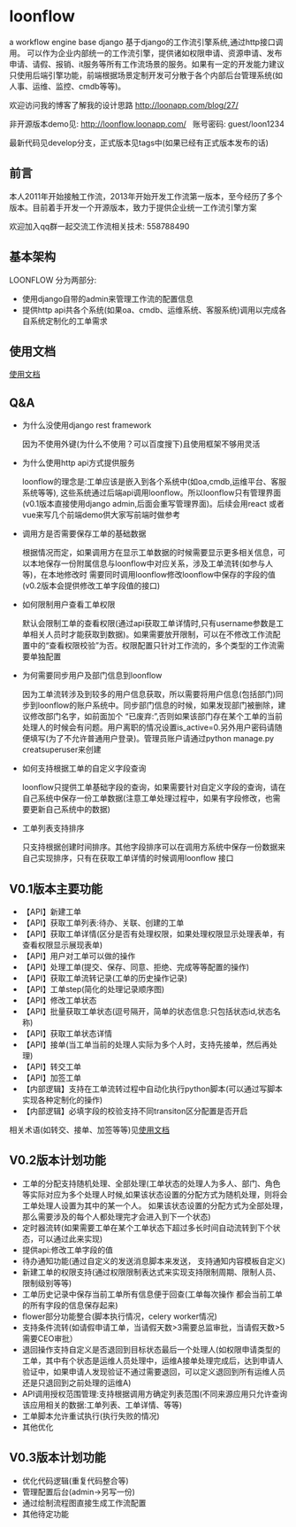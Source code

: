 # loonflow
a workflow engine base django
基于django的工作流引擎系统,通过http接口调用。 可以作为企业内部统一的工作流引擎，提供诸如权限申请、资源申请、发布申请、请假、报销、it服务等所有工作流场景的服务。如果有一定的开发能力建议只使用后端引擎功能，前端根据场景定制开发可分散于各个内部后台管理系统(如人事、运维、监控、cmdb等等)。

欢迎访问我的博客了解我的设计思路 http://loonapp.com/blog/27/

非开源版本demo见: http://loonflow.loonapp.com/    账号密码: guest/loon1234

最新代码见develop分支，正式版本见tags中(如果已经有正式版本发布的话)

## 前言
本人2011年开始接触工作流，2013年开始开发工作流第一版本，至今经历了多个版本。目前着手开发一个开源版本，致力于提供企业统一工作流引擎方案

欢迎加入qq群一起交流工作流相关技术: 558788490



## 基本架构
LOONFLOW 分为两部分:
- 使用django自带的admin来管理工作流的配置信息 
- 提供http api共各个系统(如果oa、cmdb、运维系统、客服系统)调用以完成各自系统定制化的工单需求


## 使用文档
[使用文档](docs/index.md)

## Q&A
-  为什么没使用django rest framework

    因为不使用外键(为什么不使用？可以百度搜下)且使用框架不够用灵活

- 为什么使用http api方式提供服务

    loonflow的理念是:工单应该是嵌入到各个系统中(如oa,cmdb,运维平台、客服系统等等), 这些系统通过后端api调用loonflow。所以loonflow只有管理界面(v0.1版本直接使用django admin,后面会重写管理界面)。后续会用react 或者vue来写几个前端demo供大家写前端时做参考

- 调用方是否需要保存工单的基础数据

    根据情况而定，如果调用方在显示工单数据的时候需要显示更多相关信息，可以本地保存一份附属信息与loonflow中对应关系，涉及工单流转(如参与人等)，在本地修改时 需要同时调用loonflow修改loonflow中保存的字段的值(v0.2版本会提供修改工单字段值的接口)

- 如何限制用户查看工单权限
  
    默认会限制工单的查看权限(通过api获取工单详情时,只有username参数是工单相关人员时才能获取到数据)。如果需要放开限制，可以在不修改工作流配置中的“查看权限校验”为否。权限配置只针对工作流的，多个类型的工作流需要单独配置

- 为何需要同步用户及部门信息到loonflow

    因为工单流转涉及到较多的用户信息获取，所以需要将用户信息(包括部门)同步到loonflow的账户系统中。同步部门信息的时候，如果发现部门被删除，建议修改部门名字，如前面加个 “已废弃:”,否则如果该部门存在某个工单的当前处理人的时候会有问题。用户离职的情况设置is_active=0.另外用户密码请随便填写(为了不允许普通用户登录)。管理员账户请通过python manage.py creatsuperuser来创建

- 如何支持根据工单的自定义字段查询

    loonflow只提供工单基础字段的查询，如果需要针对自定义字段的查询，请在自己系统中保存一份工单数据(注意工单处理过程中，如果有字段修改，也需要更新自己系统中的数据)
    
- 工单列表支持排序

    只支持根据创建时间排序。其他字段排序可以在调用方系统中保存一份数据来自己实现排序，只有在获取工单详情的时候调用loonflow 接口

## V0.1版本主要功能
- 【API】新建工单
- 【API】获取工单列表:待办、关联、创建的工单
- 【API】获取工单详情(区分是否有处理权限，如果处理权限显示处理表单，有查看权限显示展现表单)
- 【API】用户对工单可以做的操作
- 【API】处理工单(提交、保存、同意、拒绝、完成等等配置的操作)
- 【API】获取工单流转记录(工单的历史操作记录)
- 【API】工单step(简化的处理记录顺序图)
- 【API】修改工单状态
- 【API】批量获取工单状态(逗号隔开，简单的状态信息:只包括状态id,状态名称)
- 【API】获取工单状态详情
- 【API】接单(当工单当前的处理人实际为多个人时，支持先接单，然后再处理)
- 【API】转交工单
- 【API】加签工单
- 【内部逻辑】支持在工单流转过程中自动化执行python脚本(可以通过写脚本实现各种定制化的操作)
- 【内部逻辑】必填字段的校验支持不同transiton区分配置是否开启

相关术语(如转交、接单、加签等等)见[使用文档](docs/index.md)


## V0.2版本计划功能
- 工单的分配支持随机处理、全部处理(工单状态的处理人为多人、部门、角色等实际对应为多个处理人时候,如果该状态设置的分配方式为随机处理，则将会工单处理人设置为其中的某一个人。 如果该状态设置的分配方式为全部处理，那么需要涉及的每个人都处理完才会进入到下一个状态)
- 定时器流转(如果需要工单在某个工单状态下超过多长时间自动流转到下个状态，可以通过此来实现)
- 提供api:修改工单字段的值
- 待办通知功能(通过自定义的发送消息脚本来发送， 支持通知内容模板自定义)
- 新建工单的权限支持(通过权限限制表达式来实现支持限制周期、限制人员、限制级别等等)
- 工单历史记录中保存当前工单所有信息便于回查(工单每次操作 都会当前工单的所有字段的信息保存起来)
- flower部分功能整合(脚本执行情况，celery worker情况)
- 支持条件流转(如请假申请工单，当请假天数>3需要总监审批，当请假天数>5需要CEO审批）
- 退回操作支持自定义是否退回到目标状态最后一个处理人(如权限申请类型的工单，其中有个状态是运维人员处理中，运维A接单处理完成后，达到申请人验证中，如果申请人发现验证不通过需要退回，可以定义退回到所有运维人员还是只退回到之前处理的运维A)
- API调用授权范围管理:支持根据调用方确定列表范围(不同来源应用只允许查询该应用相关的数据:工单列表、工单详情、等等)
- 工单脚本允许重试执行(执行失败的情况)
- 其他优化

## V0.3版本计划功能
- 优化代码逻辑(重复代码整合等)
- 管理配置后台(admin->另写一份)
- 通过绘制流程图直接生成工作流配置
- 其他待定功能
